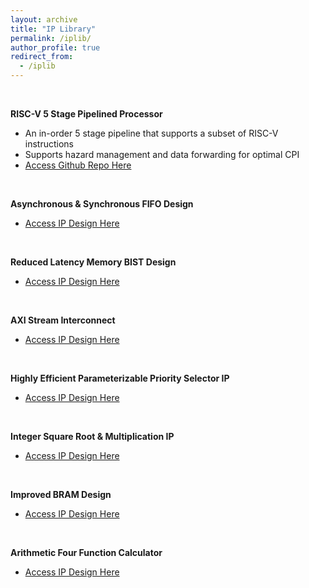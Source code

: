 ```yaml
---
layout: archive
title: "IP Library"
permalink: /iplib/
author_profile: true
redirect_from:
  - /iplib
---
```


&nbsp;

**RISC-V 5 Stage Pipelined Processor**
- An in-order 5 stage pipeline that supports a subset of RISC-V instructions
- Supports hazard management and data forwarding for optimal CPI
- [Access Github Repo Here](https://github.com/ycpoon/RISCV_5_Stage_Pipelined_Processor)

&nbsp;

**Asynchronous & Synchronous FIFO Design**
- [Access IP Design Here](https://www.edaplayground.com/x/FrxZ)

&nbsp;

**Reduced Latency Memory BIST Design**
- [Access IP Design Here](https://www.edaplayground.com/x/Fr6S)

&nbsp;

**AXI Stream Interconnect**
- [Access IP Design Here](https://www.edaplayground.com/x/DkCF)

&nbsp;

**Highly Efficient Parameterizable Priority Selector IP**
- [Access IP Design Here](https://www.edaplayground.com/x/RFmL)

&nbsp;

**Integer Square Root & Multiplication IP**
- [Access IP Design Here](https://www.edaplayground.com/x/WVQt)

&nbsp;

**Improved BRAM Design**
- [Access IP Design Here](https://www.edaplayground.com/x/YFYf)

&nbsp;

**Arithmetic Four Function Calculator**
- [Access IP Design Here](https://www.edaplayground.com/x/EyBY)

&nbsp;



